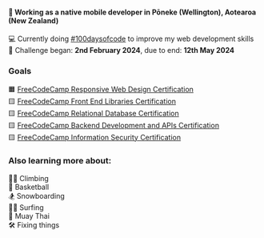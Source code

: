 
#### 📱 Working as a native mobile developer in Pōneke (Wellington), Aotearoa (New Zealand)  
💻 Currently doing [#100daysofcode](https://www.100daysofcode.com/) to improve my web development skills  
📆 Challenge began: **2nd February 2024**, due to end: **12th May 2024**

### Goals
🟧 [FreeCodeCamp Responsive Web Design Certification](https://www.freecodecamp.org/learn/2022/responsive-web-design/)  
🟨 [FreeCodeCamp Front End Libraries Certification](https://www.freecodecamp.org/learn/front-end-development-libraries/)  
🟨 [FreeCodeCamp Relational Database Certification](https://www.freecodecamp.org/learn/relational-database/)  
🟨 [FreeCodeCamp Backend Development and APIs Certification](https://www.freecodecamp.org/learn/back-end-development-and-apis/)  
🟨 [FreeCodeCamp Information Security Certification](https://www.freecodecamp.org/learn/information-security/)  

### Also learning more about:
🧗‍♀️ Climbing  
🏀 Basketball  
🏂 Snowboarding  
🏄‍♀️ Surfing  
🥊 Muay Thai  
🛠️ Fixing things  


